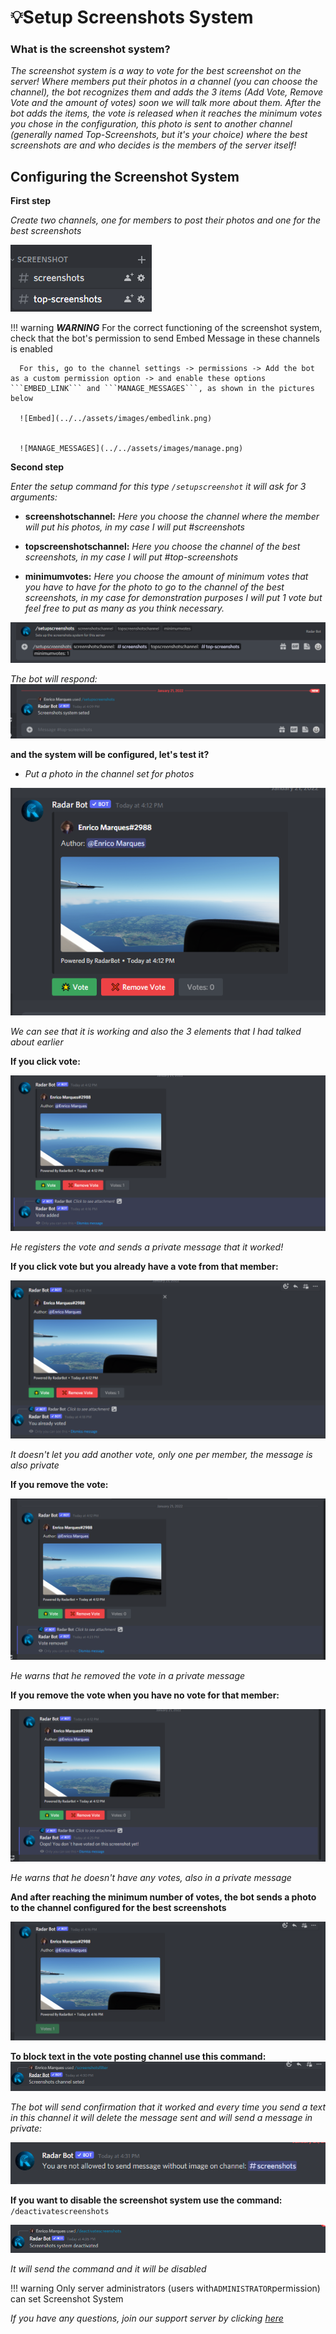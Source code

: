 # 💡Setup Screenshots System

### What is the screenshot system?

*The screenshot system is a way to vote for the best screenshot on the server! Where members put their photos in a channel (you can choose the channel), the bot recognizes them and adds the 3 items (Add Vote, Remove Vote and the amount of votes) soon we will talk more about them. After the bot adds the items, the vote is released when it reaches the minimum votes you chose in the configuration, this photo is sent to another channel (generally named Top-Screenshots, but it's your choice) where the best screenshots are and who decides is the members of the server itself!*


## Configuring the Screenshot System
**First step**

*Create two channels, one for members to post their photos and one for the best screenshots*


![Channels](../../assets/images/canais.png)

!!! warning
      ***WARNING***
      For the correct functioning of the screenshot system, check that the bot's permission to send Embed Message in these channels is enabled

      For this, go to the channel settings -> permissions -> Add the bot as a custom permission option -> and enable these options ```EMBED_LINK``` and ```MANAGE_MESSAGES```, as shown in the pictures below

      ![Embed](../../assets/images/embedlink.png)


      ![MANAGE_MESSAGES](../../assets/images/manage.png)


**Second step**


*Enter the setup command for this type ```/setupscreenshot``` 
it will ask for 3 arguments:*

* **screenshotschannel:** *Here you choose the channel where the member will put his photos, in my case I will put #screenshots*

* **topscreenshotschannel:** *Here you choose the channel of the best screenshots, in my case I will put #top-screenshots*

* **minimumvotes:** *Here you choose the amount of minimum votes that you have to have for the photo to go to the channel of the best screenshots, in my case for demonstration purposes I will put 1 vote but feel free to put as many as you think necessary.*

![Command](../../assets/images/setupscreenshots.png)

*The bot will respond:*
![Response](../../assets/images/responsescreen.png)

**and the system will be configured, let's test it?**

* *Put a photo in the channel set for photos*

![Screenshot](../../assets/images/Screenshot.png)

*We can see that it is working and also the 3 elements that I had talked about earlier*

**If you click vote:**

![Vote add](../../assets/images/Vote.png)

*He registers the vote and sends a private message that it worked!*

**If you click vote but you already have a vote from that member:**

![Vote already voted](../../assets/images/voteadd.png)

*It doesn't let you add another vote, only one per member, the message is also private*

**If you remove the vote:**

![Vote Remove](../../assets/images/remove.png)

*He warns that he removed the vote in a private message*

**If you remove the vote when you have no vote for that member:**

![Not Have vote](../../assets/images/nothavevote.png)

*He warns that he doesn't have any votes, also in a private message*

**And after reaching the minimum number of votes, the bot sends a photo to the channel configured for the best screenshots**

![Top Screenshot](../../assets/images/top.png)

**To block text in the vote posting channel use this command:**
![Top Screenshot](../../assets/images/notext.png)

*The bot will send confirmation that it worked and every time you send a text in this channel it will delete the message sent and will send a message in private:*

![Private Message](../../assets/images/private.png)

**If you want to disable the screenshot system use the command:** ```/deactivatescreenshots ```


![Desactive](../../assets/images/desactive.png)

*It will send the command and it will be disabled*


!!! warning
      Only server administrators (users with`ADMINISTRATOR`permission) can set Screenshot System


*If you have any questions, join our support server by clicking [here](https://discord.com/invite/DEtGv4wUNX)*


